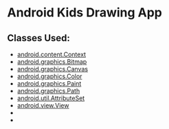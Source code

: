 # Android Kids Drawing App

## Classes Used:

* [android.content.Context](https://developer.android.com/reference/android/content/Context)
* [android.graphics.Bitmap](https://developer.android.com/reference/android/graphics/Bitmap)
* [android.graphics.Canvas](https://developer.android.com/reference/android/graphics/Canvas)
* [android.graphics.Color](https://developer.android.com/reference/android/graphics/Color)
* [android.graphics.Paint](https://developer.android.com/reference/android/graphics/Paint)
* [android.graphics.Path](https://developer.android.com/reference/android/graphics/Path)
* [android.util.AttributeSet](https://developer.android.com/reference/android/util/AttributeSet)
* [android.view.View](https://developer.android.com/reference/android/view/View)
* []()
* []()